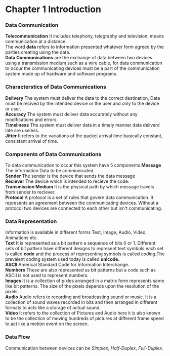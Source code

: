 # Chapter 1 Introduction

### Data Communication

<b>Telecommunication</b> It includes telephony, telegraphy and television, means communication at a distance.<br>
The word <b>data</b> refers to information presented whatever form agreed by the parties creating using the data.<br>
<b>Data Communications</b> are the exchange of data between two devices using a transmission medium such as a wire cable, for data communication to occur the communicating devices must be a part of the communication system made up of hardware and software programs. <br>

### Characterstics of Data Communications
<b>Delivery</b> The system must deliver the data to the correct destination, Data must be recived by the intended device or the user and only to the device or user.<br>
<b>Accuracy</b> The system must deliver data accurately without any modifications and errors.<br>
<b>Timeliness</b> The system must deliver data in a timely manner data deliverd late are useless.<br>
<b>Jitter</b> It refers to the variations of the packet arrival time basically constant, consistant arrival of time.<br>

### Components of Data Communications
To data communication to occur this system have 5 components
<b>Message</b> The information Data to be communicated.<br>
<b>Sender</b> The sender is the device that sends the data message<br>
<b>Reciever</b> The device which is intended to recieve the code.<br>
<b>Transmission Medium</b> It is the physical path by which message travels from sender to reciever.<br>
<b>Protocol</b> A protocol is a set of rules that govern data communication. It represents an agreement between the communicating devices. Without a protocol two devices are connected to each other but isn't communicating.

### Data Representation
Information is available in different forms Text, Image, Audio, Video, Animations etc.<br>
<b>Text</b> It is represented as a bit pattern a sequence of bits 0 or 1. Different sets of bit pattern have different designs to represent text symbols each set is called <b>code</b> and the process of representing symbols is called <i>coding.</i>The prevalent coding system used today is called <b>unicode.</b><br>
<b>ASCII</b> Americal Standard Code for Information Interchange.<br>
<b>Numbers</b> These are also represented as bit patterns but a code such as ASCII is not used to represent numbers.<br>
<b>Images</b> It is a collection of pixles arranged in a matrix form represents same like bit patterns. The size of the pixels depends upon the resolution of the pixels.<br>
<b>Audio</b> Audio refers to recording and broadcasting sound or music. It is a collection of sound waves recorded in bits and then arranged in different formats to acts like a storage of actual sound.<br>
<b>Video</b> It refers to the collection of Pictures and Audio here it is also known to be the collection of moving hundreds of pictures at different frame speed to act like a motion event on the screen.<br>

### Data Flow
Communication between devices can be <i>Simplex</i>, <i>Half-Duplex</i>, <i>Full-Duplex</i>.<br>
 






